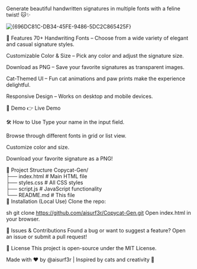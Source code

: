 Generate beautiful handwritten signatures in multiple fonts with a feline twist! 🐱✨

![{696DC81C-DB34-45FE-9486-5DC2C865425F}](https://github.com/user-attachments/assets/0ed08796-f465-463f-bce1-65020f3564da)


🌟 Features
70+ Handwriting Fonts – Choose from a wide variety of elegant and casual signature styles.

Customizable Color & Size – Pick any color and adjust the signature size.

Download as PNG – Save your favorite signatures as transparent images.

Cat-Themed UI – Fun cat animations and paw prints make the experience delightful.

Responsive Design – Works on desktop and mobile devices.

🚀 Demo
👉 Live Demo

🛠️ How to Use
Type your name in the input field.

Browse through different fonts in grid or list view.

Customize color and size.

Download your favorite signature as a PNG!

📂 Project Structure
Copycat-Gen/  
├── index.html          # Main HTML file  
├── styles.css          # All CSS styles  
├── script.js           # JavaScript functionality  
└── README.md           # This file  
🔧 Installation (Local Use)
Clone the repo:

sh
git clone https://github.com/aisurf3r/Copycat-Gen.git
Open index.html in your browser.

🐛 Issues & Contributions
Found a bug or want to suggest a feature? Open an issue or submit a pull request!

📜 License
This project is open-source under the MIT License.

Made with ❤️ by @aisurf3r | Inspired by cats and creativity 🐾

